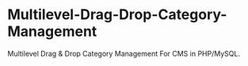# Multilevel-Drag-Drop-Category-Management
Multilevel Drag &amp; Drop Category Management For CMS in PHP/MySQL.
